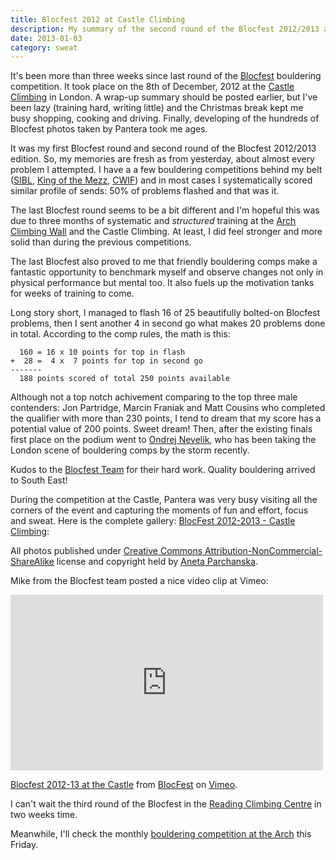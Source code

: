 ```yaml
---
title: Blocfest 2012 at Castle Climbing
description: My summary of the second round of the Blocfest 2012/2013 at the Castle Climbing in London.
date: 2013-01-03
category: sweat
---
```


It's been more than three weeks since last round of the [Blocfest](http://www.blocfest.co.uk/)
bouldering competition. It took place on the 8th of December, 2012 
at the [Castle Climbing](http://www.castle-climbing.co.uk/) in London.
A wrap-up summary should be posted earlier, but I've been lazy (training hard,
writing little) and the Christmas break kept me busy shopping, cooking and driving.
Finally, developing of the hundreds of Blocfest photos taken by Pantera took me ages.

It was my first Blocfest round and second round of the Blocfest 2012/2013 edition.
So, my memories are fresh as from yesterday, about almost every problem I attempted.
I have a a few bouldering competitions behind my belt ([SIBL](http://www.sibl.co.uk/),
[King of the Mezz](http://www.flickr.com/photos/mloskot/sets/72157626413184741/), 
[CWIF](http://www.flickr.com/photos/mloskot/sets/72157629253489886/))
and in most cases I systematically scored similar profile of sends: 50% of problems
flashed and that was it.

The last Blocfest round seems to be a bit different and I'm hopeful this was
due to  three months of systematic and *structured* training at the 
[Arch Climbing Wall](http://archclimbingwall.com/) and the Castle Climbing.
At least, I did feel stronger and more solid than during the previous competitions.

The last Blocfest also proved to me that friendly bouldering comps make a fantastic
opportunity to benchmark myself and observe changes not only in physical performance
but mental too. It also fuels up the motivation tanks for weeks of training to come.

Long story short, I managed to flash 16 of 25 beautifully bolted-on Blocfest problems,
then I sent another 4 in second go what makes 20 problems done in total.
According to the comp rules, the math is this:

```
  160 = 16 x 10 points for top in flash
+  28 =  4 x  7 points for top in second go
-------
  188 points scored of total 250 points available
```

Although not a top notch achivement comparing to the top three male contenders:
Jon Partridge, Marcin Franiak and Matt Cousins who completed the qualifier with more
than 230 points, I tend to dream that my score has a potential value of 200 points.
Sweet dream! Then, after the existing finals first place on the podium went to
[Ondrej Nevelik](http://nevelik.name/), who has been taking the London scene of
bouldering comps by the storm recently.

Kudos to the [Blocfest Team](http://www.blocfest.co.uk/p/the-team.html) for their hard work. Quality bouldering arrived to South East!

During the competition at the Castle, Pantera was very busy visiting all the corners of the event
and capturing the moments of fun and effort, focus and sweat.
Here is the complete gallery: [BlocFest 2012-2013 - Castle Climbing](http://www.flickr.com/photos/mloskot/sets/72157632222490726/):

<style type="text/css">
#flickr_badge_wrapper_inline { float: left; width: 100%; }
#flickr_badge_wrapper_inline .flickr_badge_image { float: left; margin: 5px; }
</style>
<div id="flickr_badge_wrapper_inline">
    <script type="text/javascript" src="http://www.flickr.com/badge_code_v2.gne?show_name=1&count=7&display=random&size=s&layout=x&source=user_set&user=10646408%40N06&set=72157632222490726&context=in%2Fset-72157632222490726%2F"></script>
</div>

All photos published under [Creative Commons Attribution-NonCommercial-ShareAlike](http://creativecommons.org/) 
license and copyright held by [Aneta Parchanska](http://PanteraPhotography.com).

Mike from the Blocfest team posted a nice video clip at Vimeo:

<iframe src="http://player.vimeo.com/video/55946935" width="500" height="281" frameborder="0" webkitAllowFullScreen mozallowfullscreen allowFullScreen></iframe> <p><a href="http://vimeo.com/55946935">Blocfest 2012-13 at the Castle</a> from <a href="http://vimeo.com/user12439696">BlocFest</a> on <a href="http://vimeo.com">Vimeo</a>.</p>

I can't wait the third round of the Blocfest in the [Reading Climbing Centre](http://www.readingclimbingcentre.com/) in two weeks time.

Meanwhile, I'll check the monthly [bouldering competition at the Arch](http://archclimbingwall.com/boulder-competition/) this Friday.
